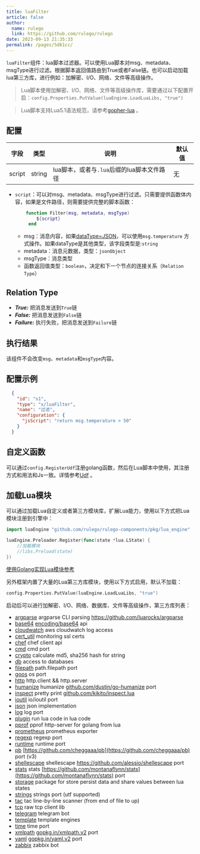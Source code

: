 ```yaml
---
title: luaFilter
article: false
author: 
  name: rulego
  link: https://github.com/rulego/rulego
date: 2023-09-13 21:35:33
permalink: /pages/5d61cc/
---
```


`luaFilter`组件：lua脚本过滤器。可以使用Lua脚本对msg、metadata、msgType进行过滤。根据脚本返回值路由到True或者False链。也可以启动加载lua第三方库，进行例如：加解密、I/O、网络、文件等高级操作。

> Lua脚本使用加解密、I/O、网络、文件等高级操作库，需要通过以下配置开启：`config.Properties.PutValue(luaEngine.LoadLuaLibs, "true")`

> Lua脚本支持Lua5.1语法规范，请参考[gopher-lua](https://github.com/yuin/gopher-lua) 。

## 配置

| 字段     | 类型     | 说明                          | 默认值 |
|--------|--------|-----------------------------|-----|
| script | string | lua脚本，或者与`.lua`后缀的lua脚本文件路径 | 无   |

- `script`：可以对msg、metadata、msgType进行过滤。只需要提供函数体内容，如果是文件路径，则需要提供完整的脚本函数：

  ```lua
      function Filter(msg, metadata, msgType) 
          ${script} 
       end
  ```
  - msg：消息内容，如果[dataType=JSON](/pages/8ee82f/)，可以使用`msg.temperature` 方式操作。如果dataType是其他类型，该字段类型是:`string`
  - metadata：消息元数据，类型：`jsonObject`
  - msgType：消息类型
  - 函数返回值类型：`boolean`，决定和下一个节点的连接关系（`Relation Type`）

## Relation Type

- ***True:*** 把消息发送到`True`链
- ***False:*** 把消息发送到`False`链
- ***Failure:*** 执行失败，把消息发送到`Failure`链

## 执行结果

该组件不会改变`msg`、`metadata`和`msgType`内容。

## 配置示例

```json
  {
    "id": "s1",
    "type": "x/luaFilter",
    "name": "过滤",
    "configuration": {
      "jsScript": "return msg.temperature > 50"
    }
  }
```

## 自定义函数

可以通过`config.RegisterUdf`注册golang函数，然后在Lua脚本中使用，其注册方式和用法和Js一致。详情参考[Udf](/pages/d59341/#udf) 。

## 加载Lua模块

可以通过加载Lua自定义或者第三方模块库，扩展Lua能力，使用以下方式把Lua模块注册到引擎中：
```go
import luaEngine "github.com/rulego/rulego-components/pkg/lua_engine"

luaEngine.Preloader.Register(func(state *lua.LState) {
	//加载模块
	//libs.Preload(state)
})
```
[使用Golang实现Lua模块参考](https://github.com/yuin/gopher-lua#Usage)

另外框架内置了大量的Lua第三方库模块，使用以下方式启用，默认不加载：
```go
config.Properties.PutValue(luaEngine.LoadLuaLibs, "true")
```
启动后可以进行加解密、I/O、网络、数据库、文件等高级操作，第三方库列表：

* [argparse](https://github.com/vadv/gopher-lua-libs/tree/master/argparse) argparse CLI parsing <https://github.com/luarocks/argparse>
* [base64](https://github.com/vadv/gopher-lua-libs/tree/master/base64) [encoding/base64](https://pkg.go.dev/encoding/base64) api
* [cloudwatch](https://github.com/vadv/gopher-lua-libs/tree/master/aws/cloudwatch) aws cloudwatch log access
* [cert_util](https://github.com/vadv/gopher-lua-libs/tree/master/cert_util) monitoring ssl certs
* [chef](https://github.com/vadv/gopher-lua-libs/tree/master/chef) chef client api
* [cmd](https://github.com/vadv/gopher-lua-libs/tree/master/cmd) cmd port
* [crypto](https://github.com/vadv/gopher-lua-libs/tree/master/crypto) calculate md5, sha256 hash for string
* [db](https://github.com/vadv/gopher-lua-libs/tree/master/db) access to databases
* [filepath](https://github.com/vadv/gopher-lua-libs/tree/master/filepath) path.filepath port
* [goos](https://github.com/vadv/gopher-lua-libs/tree/master/goos) os port
* [http](https://github.com/vadv/gopher-lua-libs/tree/master/http) http.client && http.server
* [humanize](https://github.com/vadv/gopher-lua-libs/tree/master/humanize) humanize [github.com/dustin/go-humanize](https://github.com/dustin/go-humanize) port
* [inspect](https://github.com/vadv/gopher-lua-libs/tree/master/inspect) pretty print [github.com/kikito/inspect.lua](https://github.com/kikito/inspect.lua)
* [ioutil](https://github.com/vadv/gopher-lua-libs/tree/master/ioutil) io/ioutil port
* [json](https://github.com/vadv/gopher-lua-libs/tree/master/json) json implementation
* [log](https://github.com/vadv/gopher-lua-libs/tree/master/log) log port
* [plugin](https://github.com/vadv/gopher-lua-libs/tree/master/plugin) run lua code in lua code
* [pprof](https://github.com/vadv/gopher-lua-libs/tree/master/pprof) pprof http-server for golang from lua
* [prometheus](https://github.com/vadv/gopher-lua-libs/tree/master/prometheus/client) prometheus exporter
* [regexp](https://github.com/vadv/gopher-lua-libs/tree/master/regexp) regexp port
* [runtime](/runtime) runtime port
* [pb](https://github.com/vadv/gopher-lua-libs/tree/master/pb) [https://github.com/cheggaaa/pb](https://github.com/cheggaaa/pb) port (v3)
* [shellescape](https://github.com/vadv/gopher-lua-libs/tree/master/shellescape) shellescape <https://github.com/alessio/shellescape> port
* [stats](https://github.com/vadv/gopher-lua-libs/tree/master/stats) stats [https://github.com/montanaflynn/stats](https://github.com/montanaflynn/stats) port
* [storage](https://github.com/vadv/gopher-lua-libs/tree/master/storage) package for store persist data and share values between lua states
* [strings](https://github.com/vadv/gopher-lua-libs/tree/master/strings) strings port (utf supported)
* [tac](https://github.com/vadv/gopher-lua-libs/tree/master/tac) tac line-by-line scanner (from end of file to up)
* [tcp](https://github.com/vadv/gopher-lua-libs/tree/master/tcp) raw tcp client lib
* [telegram](https://github.com/vadv/gopher-lua-libs/tree/master/telegram) telegram bot
* [template](https://github.com/vadv/gopher-lua-libs/tree/master/template) template engines
* [time](https://github.com/vadv/gopher-lua-libs/tree/master/time) time port
* [xmlpath](https://github.com/vadv/gopher-lua-libs/tree/master/xmlpath) [gopkg.in/xmlpath.v2](https://gopkg.in/xmlpath.v2) port
* [yaml](https://github.com/vadv/gopher-lua-libs/tree/master/yaml) [gopkg.in/yaml.v2](https://gopkg.in/yaml.v2) port
* [zabbix](https://github.com/vadv/gopher-lua-libs/tree/master/zabbix) zabbix bot